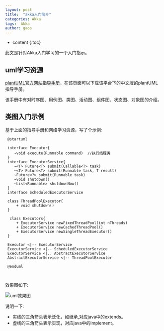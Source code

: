```yaml
---
layout: post
title:  "akka入门简介"
categories: Akka
tags:  Akka
author: gaos
---
```


* content
{:toc}

此文是针对Akka入门学习的一个入门指示。




## uml学习资源
[plantUML官方网站指导手册](http://plantuml.com/download)，在该页面可以下载该平台下的中文版的plantUML指导手册。

该手册中有对时序图、用例图、类图、活动图、组件图、状态图、对象图的介绍。

## 类图入门示例
基于上面的指导手册和网络学习资源，写了个示例:
```
 @startuml  
 
 interface Executor{
 	~void execute(Runnable command)  //执行线程类
 }
 interface ExecutorService{
 	~<T> Future<T> submit(Callable<T> task)
 	~<T> Future<T> submit(Runnable task, T result)
 	~Future<?> submit(Runnable task)
 	~void shutdown()
 	~List<Runnable> shutdownNow()
 }
 interface ScheduledExecutorService
 
 class ThreadPoolExecutor{
	 + void shutdown()
 }
 
  class Executors{
	 + ExecutorService newFixedThreadPool(int nThreads)
	 + ExecutorService newCachedThreadPool()
	 + ExecutorService newSingleThreadExecutor()
 }
 
 Executor <|-- ExecutorService 
 ExecutorService <|-- ScheduledExecutorService
 ExecutorService <|.. AbstractExecutorService
 AbstractExecutorService <|-- ThreadPoolExecutor

 @enduml
 
 
```
效果图如下:

![uml效果图](http://images2015.cnblogs.com/blog/822071/201707/822071-20170702190444774-1277063148.png)


说明一下:

- 实线的三角箭头表示泛化，如继承,对应java中的extends。
- 虚线的三角箭头表示实现，对应java中的implement。